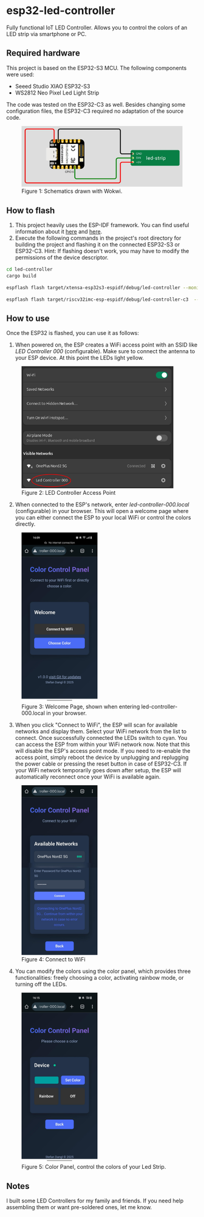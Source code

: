# esp32-led-controller

Fully functional IoT LED Controller. Allows you to control the colors of an LED strip via smartphone or PC.

## Required hardware

This project is based on the ESP32-S3 MCU. The following components were used:
- Seeed Studio XIAO ESP32-S3
- WS2812 Neo Pixel Led Light Strip

The code was tested on the ESP32-C3 as well. Besides changing some configuration files, the ESP32-C3 required no adaptation of the source code.

<figure id="fig1-schematics">
  <img src="docs/images/schematics.jpg" alt="Circuit schematic" width="500">
  <figcaption>Figure 1: Schematics drawn with Wokwi.</figcaption>
</figure>


## How to flash

1) This project heavily uses the ESP-IDF framework. You can find useful information about it [here](https://docs.esp-rs.org/std-training/01_intro.html) and [here](https://github.com/esp-rs/esp-idf-template).
2) Execute the following commands in the project's root directory for building the project and flashing it on the connected ESP32-S3 or ESP32-C3. Hint: If flashing doesn't work, you may have to modify the permissions of the device descriptor.

``` Bash
cd led-controller
cargo build
```

``` Bash
espflash flash target/xtensa-esp32s3-espidf/debug/led-controller --monitor  # ESP32-S3 
```

``` Bash
espflash flash target/riscv32imc-esp-espidf/debug/led-controller-c3  --monitor  # ESP32-C3
```


## How to use

Once the ESP32 is flashed, you can use it as follows:

1) When powered on, the ESP creates a WiFi access point with an SSID like *LED Controller 000* (configurable). Make sure to connect the antenna to your ESP device. At this point the LEDs light yellow.

<figure id="fig1-schematics">
  <img src="docs/images/ESP-AP.png" alt="LED Controller AP" width="400">
  <figcaption>Figure 2: LED Controller Access Point</figcaption>
</figure>

2) When connected to the ESP's network, enter *led-controller-000.local* (configurable) in your browser. This will open a welcome page where you can either connect the ESP to your local WiFi or control the colors directly.

<figure id="fig1-schematics">
  <img src="docs/images/welcome_page.jpeg" alt="Welcome Page" width="200">
  <figcaption>Figure 3: Welcome Page, shown when entering led-controller-000.local in your browser.</figcaption>
</figure>

3) When you click "Connect to WiFi", the ESP will scan for available networks and display them. Select your WiFi network from the list to connect. Once successfully connected the LEDs switch to cyan. You can access the ESP from within your WiFi network now. Note that this will disable the ESP's access point mode. If you need to re-enable the access point, simply reboot the device by unplugging and replugging the power cable or pressing the reset button in case of ESP32-C3. If your WiFi network temporarily goes down after setup, the ESP will automatically reconnect once your WiFi is available again.

<figure id="fig1-schematics">
  <img src="docs/images/connect_to_wifi.jpg" alt="Connect to WiFi" width="200">
  <figcaption>Figure 4: Connect to WiFi</figcaption>
</figure>

4) You can modify the colors using the color panel, which provides three functionalities: freely choosing a color, activating rainbow mode, or turning off the LEDs.

<figure id="fig1-schematics">
  <img src="docs/images/color_panel.jpeg" alt="Color Panel" width="200">
  <figcaption>Figure 5: Color Panel, control the colors of your Led Strip.</figcaption>
</figure>



## Notes

I built some LED Controllers for my family and friends. If you need help assembling them or want pre-soldered ones, let me know.
